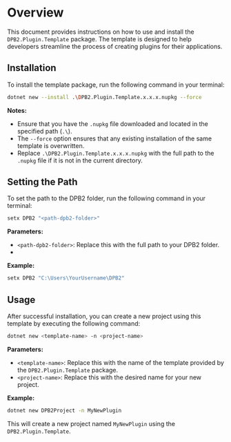 # Overview

This document provides instructions on how to use and install the `DPB2.Plugin.Template` package. The template is designed to help developers streamline the process of creating plugins for their applications.

## Installation

To install the template package, run the following command in your terminal:

```sh
dotnet new --install .\DPB2.Plugin.Template.x.x.x.nupkg --force
```
 
**Notes:**

- Ensure that you have the `.nupkg` file downloaded and located in the specified path (`.\`).
- The `--force` option ensures that any existing installation of the same template is overwritten.
- Replace `.\DPB2.Plugin.Template.x.x.x.nupkg` with the full path to the `.nupkg` file if it is not in the current directory.

## Setting the Path
To set the path to the DPB2 folder, run the following command in your terminal:
```sh
setx DPB2 "<path-dpb2-folder>"
```
**Parameters:**

- `<path-dpb2-folder>`: Replace this with the full path to your DPB2 folder.
- 
**Example:**

```sh
setx DPB2 "C:\Users\YourUsername\DPB2"
```
## Usage

After successful installation, you can create a new project using this template by executing the following command:

```sh
dotnet new <template-name> -n <project-name>
```

**Parameters:**

- `<template-name>`: Replace this with the name of the template provided by the `DPB2.Plugin.Template` package.
- `<project-name>`: Replace this with the desired name for your new project.

**Example:**

```sh
dotnet new DPB2Project -n MyNewPlugin
```

This will create a new project named `MyNewPlugin` using the `DPB2.Plugin.Template`.
